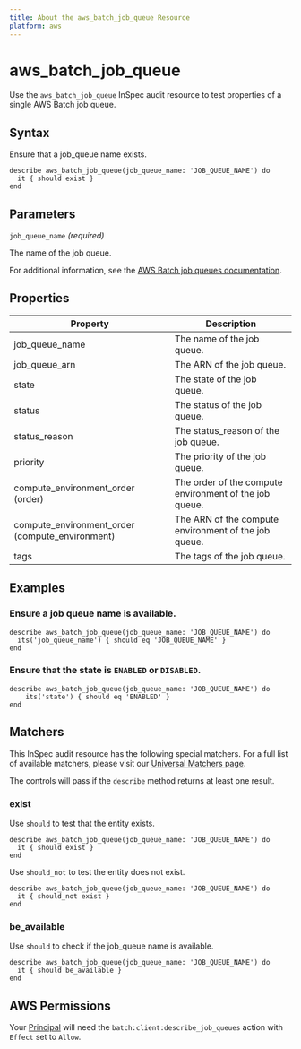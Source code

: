 ```yaml
---
title: About the aws_batch_job_queue Resource
platform: aws
---
```


# aws\_batch\_job\_queue

Use the `aws_batch_job_queue` InSpec audit resource to test properties of a single AWS Batch job queue.

## Syntax

Ensure that a job_queue name exists.

    describe aws_batch_job_queue(job_queue_name: 'JOB_QUEUE_NAME') do
      it { should exist }
    end

## Parameters

`job_queue_name` _(required)_

The name of the job queue.

For additional information, see the [AWS Batch job queues documentation](https://docs.aws.amazon.com/AWSCloudFormation/latest/UserGuide/aws-resource-batch-jobqueue.html).

## Properties

| Property | Description|
| --- | --- |
| job_queue_name | The name of the job queue. |
| job_queue_arn | The ARN of the job queue. |
| state | The state of the job queue. |
| status | The status of the job queue. |
| status_reason | The status_reason of the job queue. |
| priority | The priority of the job queue. |
| compute_environment_order (order) | The order of the compute environment of the job queue. |
| compute_environment_order (compute_environment) | The ARN of the compute environment of the job queue. |
| tags | The tags of the job queue. |

## Examples

### Ensure a job queue name is available.

    describe aws_batch_job_queue(job_queue_name: 'JOB_QUEUE_NAME') do
      its('job_queue_name') { should eq 'JOB_QUEUE_NAME' }
    end

### Ensure that the state is `ENABLED` or `DISABLED`.

    describe aws_batch_job_queue(job_queue_name: 'JOB_QUEUE_NAME') do
        its('state') { should eq 'ENABLED' }
    end

## Matchers

This InSpec audit resource has the following special matchers. For a full list of available matchers, please visit our [Universal Matchers page](https://www.inspec.io/docs/reference/matchers/).

The controls will pass if the `describe` method returns at least one result.

### exist

Use `should` to test that the entity exists.

    describe aws_batch_job_queue(job_queue_name: 'JOB_QUEUE_NAME') do
      it { should exist }
    end

Use `should_not` to test the entity does not exist.

    describe aws_batch_job_queue(job_queue_name: 'JOB_QUEUE_NAME') do
      it { should_not exist }
    end

### be_available

Use `should` to check if the job_queue name is available.

    describe aws_batch_job_queue(job_queue_name: 'JOB_QUEUE_NAME') do
      it { should be_available }
    end

## AWS Permissions

Your [Principal](https://docs.aws.amazon.com/IAM/latest/UserGuide/intro-structure.html#intro-structure-principal) will need the `batch:client:describe_job_queues` action with `Effect` set to `Allow`.